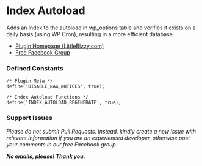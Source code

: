 # Index Autoload

Adds an index to the autoload in wp_options table and verifies it exists on a daily basis (using WP Cron), resulting in a more efficient database.

* [Plugin Homepage (LittleBizzy.com)](https://www.littlebizzy.com/plugins/index-autoload)
* [Free Facebook Group](https://www.facebook.com/groups/littlebizzy/)

### Defined Constants

    /* Plugin Meta */
    define('DISABLE_NAG_NOTICES', true);
    
    /* Index Autoload Functions */
    define('INDEX_AUTOLOAD_REGENERATE', true);

### Support Issues

*Please do not submit Pull Requests. Instead, kindly create a new Issue with relevant information if you are an experienced developer, otherwise post your comments in our free Facebook group.*

***No emails, please! Thank you.***
